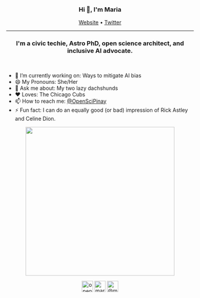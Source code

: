 <h3 align="center">Hi 👋, I'm Maria</h3>
<p align="center">
  <a href="https://mtpatter.github.io/">Website</a> •
  <a href="https://twitter.com/OpenSciPinay">Twitter</a>
</p>

---
<h3 align="center">I'm a civic techie, Astro PhD, open science architect, and inclusive AI advocate.</h3>

<br>

- 🔭 I’m currently working on: Ways to mitigate AI bias
- 😄 My Pronouns: She/Her   
- 💬 Ask me about: My two lazy dachshunds
- ♥️ Loves: The Chicago Cubs
- 📫 How to reach me: [@OpenSciPinay](https://twitter.com/OpenSciPinay)
- ⚡ Fun fact: I can do an equally good (or bad) impression of Rick Astley and Celine Dion.

<p align="center">
  <img src = "https://github-readme-streak-stats.herokuapp.com?user=mtpatter&theme=dark&hide_border=true" width = 400>
</p>

<p align="center">
<a href="https://twitter.com/openscipinay" target="blank"><img align="center" src="https://cdn.jsdelivr.net/npm/simple-icons@3.0.1/icons/twitter.svg" alt="openscipinay" height="30" width="30" /></a>
<a href="https://linkedin.com/in/mariatpatterson" target="blank"><img align="center" src="https://cdn.jsdelivr.net/npm/simple-icons@3.0.1/icons/linkedin.svg" alt="mariatpatterson" height="30" width="30" /></a>
<a href="https://medium.com/@maria.t.patterson" target="blank"><img align="center" src="https://cdn.jsdelivr.net/npm/simple-icons@3.0.1/icons/medium.svg" alt="@maria.t.patterson" height="30" width="30" /></a>
</p>
